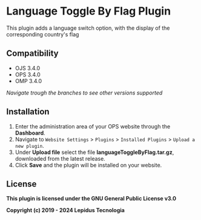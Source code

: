 # Language Toggle By Flag Plugin

This plugin adds a language switch option, with the display of the corresponding country's flag

## Compatibility

* OJS 3.4.0
* OPS 3.4.0
* OMP 3.4.0

_Navigate trough the branches to see other versions supported_

## Installation

1. Enter the administration area of ​​your OPS website through the __Dashboard__.
2. Navigate to `Website Settings` > `Plugins` > `Installed Plugins` > `Upload a new plugin`.
3. Under __Upload file__ select the file __languageToggleByFlag.tar.gz__, downloaded from the latest release.
4. Click __Save__ and the plugin will be installed on your website.

## License

__This plugin is licensed under the GNU General Public License v3.0__

__Copyright (c) 2019 - 2024 Lepidus Tecnologia__
